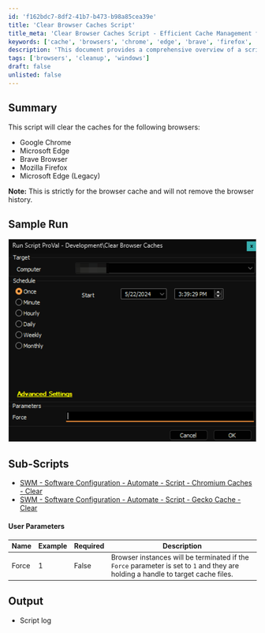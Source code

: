 ```yaml
---
id: 'f162bdc7-8df2-41b7-b473-b98a85cea39e'
title: 'Clear Browser Caches Script'
title_meta: 'Clear Browser Caches Script - Efficient Cache Management for Multiple Browsers'
keywords: ['cache', 'browsers', 'chrome', 'edge', 'brave', 'firefox', 'cleanup']
description: 'This document provides a comprehensive overview of a script designed to clear the caches for various web browsers including Google Chrome, Microsoft Edge, Brave Browser, and Mozilla Firefox. It details how the script operates, user parameters, and links to related sub-scripts, ensuring efficient cache management without affecting browser history.'
tags: ['browsers', 'cleanup', 'windows']
draft: false
unlisted: false
---
```


## Summary

This script will clear the caches for the following browsers:

- Google Chrome
- Microsoft Edge
- Brave Browser
- Mozilla Firefox
- Microsoft Edge (Legacy)

**Note:** This is strictly for the browser cache and will not remove the browser history.

## Sample Run

![Sample Run](../../../static/img/Clear-Browser-Caches/image_1.png)

## Sub-Scripts

- [SWM - Software Configuration - Automate - Script - Chromium Caches - Clear](<./Chromium Caches - Clear.md>)
- [SWM - Software Configuration - Automate - Script - Gecko Cache - Clear](<./Gecko Cache - Clear.md>)

#### User Parameters

| Name   | Example | Required | Description                                                                                                                                                  |
|--------|---------|----------|--------------------------------------------------------------------------------------------------------------------------------------------------------------|
| Force  | 1       | False    | Browser instances will be terminated if the `Force` parameter is set to `1` and they are holding a handle to target cache files.                           |

## Output

- Script log
